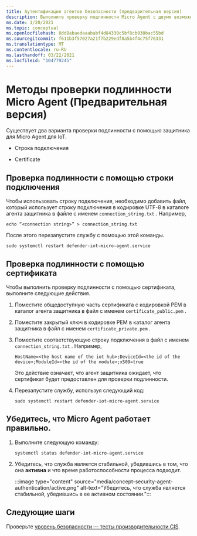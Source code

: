 ```yaml
---
title: Аутентификация агентов безопасности (предварительная версия)
description: Выполните проверку подлинности Micro Agent с двумя возможными методами.
ms.date: 1/20/2021
ms.topic: conceptual
ms.openlocfilehash: 8dd8abaedaaababf4d84330c5bf8cb030bac55bd
ms.sourcegitcommit: f611b3f57027a21f7b229edf8a5b4f4c75f76331
ms.translationtype: MT
ms.contentlocale: ru-RU
ms.lasthandoff: 03/22/2021
ms.locfileid: "104779245"
---
```

# <a name="micro-agent-authentication-methods-preview"></a>Методы проверки подлинности Micro Agent (Предварительная версия)

Существует два варианта проверки подлинности с помощью защитника для Micro Agent для IoT. 

- Строка подключения 

- Certificate 

## <a name="authentication-using-a-connection-string"></a>Проверка подлинности с помощью строки подключения 

Чтобы использовать строку подключения, необходимо добавить файл, который использует строку подключения в кодировке UTF-8 в каталоге агента защитника в файле с именем `connection_string.txt` . Например,

```azurecli
echo “<connection string>” > connection_string.txt 
```

После этого перезапустите службу с помощью этой команды.

```azurecli
sudo systemctl restart defender-iot-micro-agent.service
``` 

## <a name="authentication-using-a-certificate"></a>Проверка подлинности с помощью сертификата 


Чтобы выполнить проверку подлинности с помощью сертификата, выполните следующие действия. 

1. Поместите общедоступную часть сертификата с кодировкой PEM в каталог агента защитника в файл с именем `certificate_public.pem` .
1. Поместите закрытый ключ в кодировке PEM в каталог агента защитника в файл с именем `certificate_private.pem` .
1. Поместите соответствующую строку подключения в файл с именем `connection_string.txt` . Например,

    ```azurecli
    HostName=<the host name of the iot hub>;DeviceId=<the id of the device>;ModuleId=<the id of the module>;x509=true 
    ```

    Это действие означает, что агент защитника ожидает, что сертификат будет предоставлен для проверки подлинности. 

1. Перезапустите службу, используя следующий код: 

    ```azurecli
    sudo systemctl restart defender-iot-micro-agent.service 
    ```

## <a name="ensure-the-micro-agent-is-running-correctly"></a>Убедитесь, что Micro Agent работает правильно. 

1. Выполните следующую команду: 
    ```azurecli
    systemctl status defender-iot-micro-agent.service 
    ```
1. Убедитесь, что служба является стабильной, убедившись в том, что она **активна** и что время работоспособности процесса подходит. 

    :::image type="content" source="media/concept-security-agent-authentication/active.png" alt-text="Убедитесь, что служба является стабильной, убедившись в ее активном состоянии.":::

## <a name="next-steps"></a>Следующие шаги

Проверьте [уровень безопасности — тесты производительности CIS](concept-security-posture.md).
